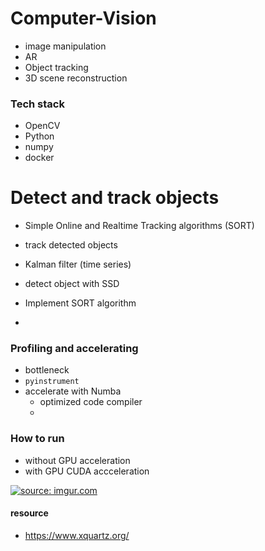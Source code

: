 # Computer-Vision
- image manipulation 
- AR 
- Object tracking
- 3D scene reconstruction  


### Tech stack 
- OpenCV 
- Python 
- numpy 
- docker


# Detect and track objects 
- Simple Online and Realtime Tracking algorithms (SORT)
- track detected objects 
- Kalman filter (time series)

- detect object with SSD
- Implement SORT algorithm
- 





### Profiling and accelerating 
- bottleneck 
- `pyinstrument` 
- accelerate with Numba 
    - optimized code compiler 
    - 




### How to run 
- without GPU acceleration 
- with GPU CUDA accceleration 

<a href="https://imgur.com/2Mh7B9B"><img src="https://i.imgur.com/2Mh7B9B.mp4" title="source: imgur.com" /></a>



#### resource 
- https://www.xquartz.org/
